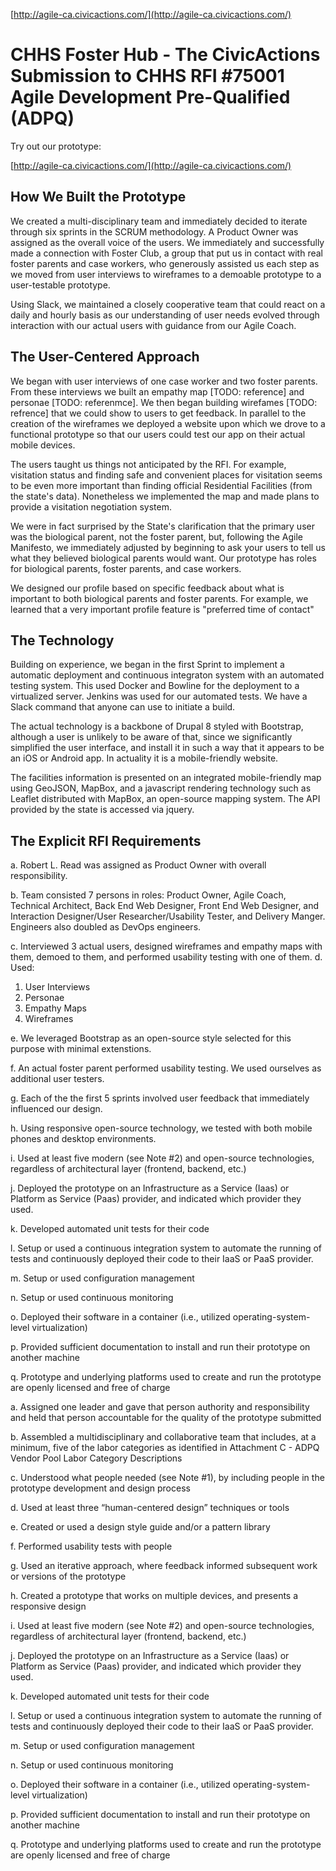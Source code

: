 [http://agile-ca.civicactions.com/](http://agile-ca.civicactions.com/)


# CHHS Foster Hub - The CivicActions Submission to CHHS RFI #75001 Agile Development Pre-Qualified (ADPQ)

Try out our prototype:

[http://agile-ca.civicactions.com/](http://agile-ca.civicactions.com/)

## How We Built the Prototype

We created a multi-disciplinary team and immediately decided to iterate through six sprints in the
SCRUM methodology. A Product Owner was assigned as the overall voice of the users. We immediately and
successfully made a connection with Foster Club, a group that put us in contact with real foster parents
and case workers, who generously assisted us each step as we moved from
user interviews to wireframes to a demoable prototype to a user-testable prototype.

Using Slack, we maintained a closely cooperative team that could react on a daily and hourly basis
as our understanding of user needs evolved through interaction with our actual users with guidance from our Agile Coach.

## The User-Centered Approach

We began with user interviews of one case worker and two foster parents. From these interviews
we built an empathy map [TODO: reference] and personae [TODO: referenmce]. We then began building
wirefames [TODO: refrence] that we could show to users to get feedback. In parallel to the creation of the wireframes
we deployed a website upon which we drove to a functional prototype so that our users could test our app on their actual
mobile devices.

The users taught us things not anticipated by the RFI. For example, visitation status and finding safe and convenient
places for visitation seems to be even more important than finding official Residential Facilities (from the state's data).
Nonetheless we implemented the map and made plans to provide a visitation negotiation system.

We were in fact surprised by the State's clarification that the primary user was the biological parent, not the foster parent,
but, following the Agile Manifesto, we immediately adjusted by beginning to ask your users to tell us what they believed biological parents
would want. Our prototype has roles for biological parents, foster parents, and case workers.

We designed our profile based on specific feedback about what is important to both biological parents and foster parents.
For example, we learned that a very important profile feature is "preferred time of contact"

## The Technology

Building on experience, we began in the first Sprint to implement a automatic deployment and continuous
integraton system with an automated testing system.  This used Docker and Bowline for the deployment to
a virtualized server.  Jenkins was used for our automated tests.  We have a Slack command that anyone
can use to initiate a build.

The actual technology is a backbone of Drupal 8 styled with Bootstrap, although a user is unlikely to be aware of that, since we significantly
simplified the user interface, and install it in such a way that it appears to be an iOS or Android app.
In actuality it is a mobile-friendly website.

The facilities information is presented on an integrated mobile-friendly map using GeoJSON, MapBox, and a javascript rendering
technology such as Leaflet distributed with MapBox, an open-source mapping system. The API provided by the state is accessed via
jquery.

## The Explicit RFI Requirements

a. Robert L. Read was assigned as Product Owner with overall responsibility.

b. Team consisted 7 persons in roles: Product Owner, Agile Coach, Technical Architect, Back End Web Designer, Front End Web Designer, and Interaction Designer/User
Researcher/Usability Tester, and Delivery Manger.  Engineers also doubled as DevOps engineers.

c. Interviewed 3 actual users, designed wireframes and empathy maps with them, demoed to them, and performed usability testing with one of them. 
d. Used:

1) User Interviews
2) Personae
3) Empathy Maps
4) Wireframes

e. We leveraged Bootstrap as an open-source style selected for this purpose with minimal extenstions.

f. An actual foster parent performed usability testing. We used ourselves as additional user testers.

g. Each of the the first 5 sprints involved user feedback that immediately influenced our design.

h. Using responsive open-source technology, we tested with both mobile phones and desktop environments.

i. Used at least five modern (see Note #2) and open-source technologies, regardless of
architectural layer (frontend, backend, etc.)

j. Deployed the prototype on an Infrastructure as a Service (Iaas) or Platform as Service (Paas)
provider, and indicated which provider they used.

k. Developed automated unit tests for their code

l. Setup or used a continuous integration system to automate the running of tests and
continuously deployed their code to their IaaS or PaaS provider.

m. Setup or used configuration management

n. Setup or used continuous monitoring

o. Deployed their software in a container (i.e., utilized operating-system-level virtualization)

p. Provided sufficient documentation to install and run their prototype on another machine

q. Prototype and underlying platforms used to create and run the prototype are openly licensed
and free of charge


a. Assigned one leader and gave that person authority and responsibility and held that person
accountable for the quality of the prototype submitted

b. Assembled a multidisciplinary and collaborative team that includes, at a minimum, five of the
labor categories as identified in Attachment C - ADPQ Vendor Pool Labor Category
Descriptions

c. Understood what people needed (see Note #1), by including people in the prototype
development and design process

d. Used at least three “human-centered design” techniques or tools

e. Created or used a design style guide and/or a pattern library

f. Performed usability tests with people

g. Used an iterative approach, where feedback informed subsequent work or versions of the
prototype

h. Created a prototype that works on multiple devices, and presents a responsive design

i. Used at least five modern (see Note #2) and open-source technologies, regardless of
architectural layer (frontend, backend, etc.)

j. Deployed the prototype on an Infrastructure as a Service (Iaas) or Platform as Service (Paas)
provider, and indicated which provider they used.

k. Developed automated unit tests for their code

l. Setup or used a continuous integration system to automate the running of tests and
continuously deployed their code to their IaaS or PaaS provider.

m. Setup or used configuration management

n. Setup or used continuous monitoring

o. Deployed their software in a container (i.e., utilized operating-system-level virtualization)

p. Provided sufficient documentation to install and run their prototype on another machine

q. Prototype and underlying platforms used to create and run the prototype are openly licensed
and free of charge

